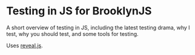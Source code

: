 # Testing in JS for BrooklynJS

A short overview of testing in JS, including the latest testing drama,
why I test, why you should test, and some tools for testing.

Uses [reveal.js](https://github.com/hakimel/reveal.js/).